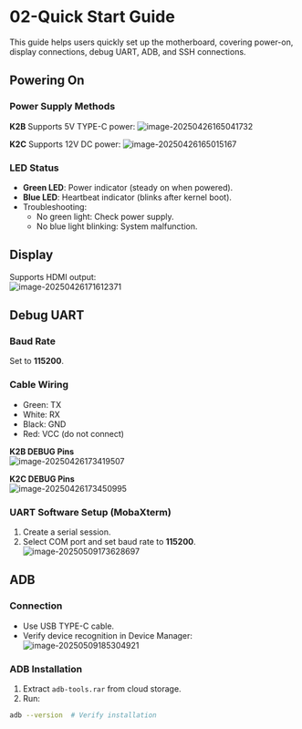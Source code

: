 # 02-Quick Start Guide

This guide helps users quickly set up the motherboard, covering power-on, display connections, debug UART, ADB, and SSH connections.

## Powering On

### Power Supply Methods

**K2B**
Supports 5V TYPE-C power:
![image-20250426165041732](http://tanzhtanzh.oss-cn-shenzhen.aliyuncs.com/img/image-20250426165041732.png)

**K2C**
Supports 12V DC power:
![image-20250426165015167](http://tanzhtanzh.oss-cn-shenzhen.aliyuncs.com/img/image-20250426165015167.png) 

### LED Status  
- **Green LED**: Power indicator (steady on when powered).  
- **Blue LED**: Heartbeat indicator (blinks after kernel boot).  
- Troubleshooting:  
  - No green light: Check power supply.  
  - No blue light blinking: System malfunction.  

## Display  
Supports HDMI output:  
![image-20250426171612371](http://tanzhtanzh.oss-cn-shenzhen.aliyuncs.com/img/image-20250426171612371.png)  

## Debug UART

### Baud Rate  
Set to **115200**.  

### Cable Wiring  
- Green: TX  
- White: RX  
- Black: GND  
- Red: VCC (do not connect)  

**K2B DEBUG Pins**  
![image-20250426173419507](http://tanzhtanzh.oss-cn-shenzhen.aliyuncs.com/img/image-20250426173419507.png)  

**K2C DEBUG Pins**  
![image-20250426173450995](http://tanzhtanzh.oss-cn-shenzhen.aliyuncs.com/img/image-20250426173450995.png)  

### UART Software Setup (MobaXterm)  
1. Create a serial session.  
2. Select COM port and set baud rate to **115200**.  
![image-20250509173628697](http://tanzhtanzh.oss-cn-shenzhen.aliyuncs.com/img/image-20250509173628697.png)  

## ADB  
### Connection  
- Use USB TYPE-C cable.  
- Verify device recognition in Device Manager:  
![image-20250509185304921](http://tanzhtanzh.oss-cn-shenzhen.aliyuncs.com/img/image-20250509185304921.png)  

### ADB Installation  
1. Extract `adb-tools.rar` from cloud storage.  
2. Run:  
```bash
adb --version  # Verify installation